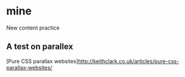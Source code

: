 # mine
New content practice

## A test on parallex

[Pure CSS parallax websites]http://keithclark.co.uk/articles/pure-css-parallax-websites/

